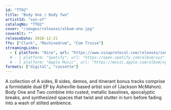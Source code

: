```yaml
---
id: "TT02"
title: "Body One / Body Two"
artistId: "son-of"
catalogNo: "TT02"
cover: "/images/releases/album-one.jpg"
coverAlt: ""
releaseDate: 2018-12-21
ffo: ["Clark", "Machinedrum", "Com Truise"]
streamingLinks:
  - { platform: "Nina", url: "https://www.ninaprotocol.com/releases/son-of-body-one-body-two" }
  # - { platform: "Spotify", url: "https://open.spotify.com/album/xyz" }
  # - { platform: "Apple Music", url: "https://music.apple.com/album/xyz" }
formats: ["digital", "cassette"]
---
```


A collection of A sides, B sides, demos, and itinerant bonus tracks comprise a formidable dual EP by Asheville-based artist son of (Jackson McMahon). Body One and Two combine into rusted, metallic basslines, apocalyptic breaks, and synthesized spaces that twist and stutter in turn before fading into a wash of stilted ambience.